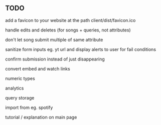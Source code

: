 ## TODO

add a favicon to your website at the path client/dist/favicon.ico

handle edits and deletes (for songs + queries, not attributes)

don't let song submit multiple of same attribute

sanitize form inputs eg. yt url and display alerts to user for fail conditions

confirm submission instead of just disappearing

convert embed and watch links

numeric types

analytics

query storage

import from eg. spotify

tutorial / explanation on main page